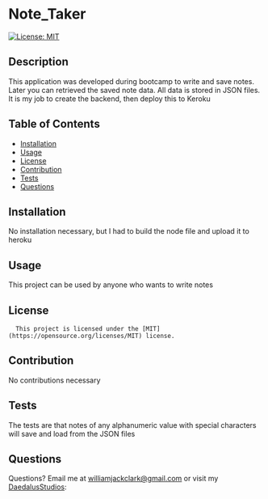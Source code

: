 # Note_Taker
  [![License: MIT](https://img.shields.io/badge/License-MIT-yellow.svg)](https://opensource.org/licenses/MIT)
  ## Description
  This application was developed during bootcamp to write and save notes.  Later you can retrieved the saved note data.  All data is stored in JSON files.  It is my job to create the backend, then deploy this to Keroku
  ## Table of Contents
  * [Installation](#installation)
  * [Usage](#usage)
  * [License](#license)
  * [Contribution](#contribution)
  * [Tests](#tests)
  * [Questions](#questions)
   
  ## Installation
  No installation necessary, but I had to build the node file and upload it to heroku

  ## Usage
  This project can be used by anyone who wants to write notes

  ## License
      This project is licensed under the [MIT](https://opensource.org/licenses/MIT) license.

  ## Contribution
  No contributions necessary

  ## Tests
  The tests are that notes of any alphanumeric value with special characters will save and load from the JSON files

  ## Questions
  Questions?  Email me at williamjackclark@gmail.com or visit my [DaedalusStudios](GitHub):
  